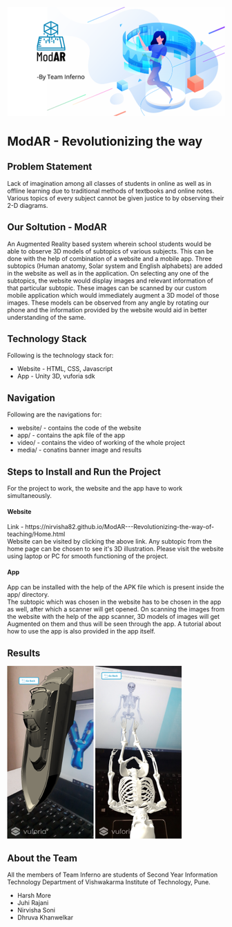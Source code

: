 <img src="media/Banner.png" alt="My cool logo"/>
<h1>ModAR - Revolutionizing the way</h1>
<h2>Problem Statement</h2>
<p>Lack of imagination among all classes of students in online as well as in offline learning due to traditional methods of textbooks and online notes. Various topics of every subject cannot be given justice to by observing their 2-D diagrams. </p>

<h2>Our Soltution - ModAR</h2>
<p>An Augmented Reality based system wherein school students would be able to observe 3D models of subtopics of various subjects. This can be done with the help of combination of a website and a mobile app. Three subtopics (Human anatomy, Solar system and English alphabets) are added in the website as well as in the application. On selecting  any one of the subtopics, the website would display images and relevant information of that particular subtopic. These images can be scanned by our custom mobile application which would immediately augment a 3D model of those images. These models can be observed from any angle by rotating our phone and the information provided by the website would aid in better understanding of the same.</p>

<h2>Technology Stack</h2>
Following is the technology stack for:

* Website - HTML, CSS, Javascript
* App - Unity 3D, vuforia sdk


<h2>Navigation</h2>
Following are the navigations for:

* website/ - contains the code of the website
* app/ - contains the apk file of the app
* video/ - contains the video of working of the whole project
* media/ - conatins banner image and results

<h2>Steps to Install and Run the Project</h2>
For the project to work, the website and the app have to work simultaneously.

<h4>Website</h2>
Link - https://nirvisha82.github.io/ModAR---Revolutionizing-the-way-of-teaching/Home.html  
<br />
Website can be visited by clicking the above link. Any subtopic from the home page can be chosen to see it's 3D illustration. Please visit the website using laptop or PC for smooth functioning of the project.

<h4>App</h2>
App can be installed with the help of the APK file which is present inside the app/ directory.  
<br />
The subtopic which was chosen in the website has to be chosen in the app as well, after which a scanner will get opened. On scanning the images from the website with the help of the app scanner, 3D models of images will get Augmented on them and thus will be seen through the app. A tutorial about how to use the app is also provided in the app itself. 

<h2>Results</h2>
<img src="media/Yatch.jpg" alt="My cool logo" width="200" height="400" />
<img src="media/Skeleton.jpg" alt="My cool logo" width="200" height="400"/>

<h2>About the Team</h2>
All the members of Team Inferno are students of Second Year Information Technology Department of Vishwakarma Institute of Technology, Pune.


* Harsh More
* Juhi Rajani
* Nirvisha Soni
* Dhruva Khanwelkar
